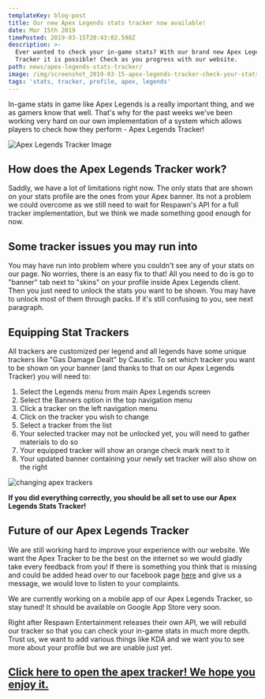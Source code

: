 ```yaml
---
templateKey: blog-post
title: Our new Apex Legends stats tracker now available!
date: Mar 15th 2019
timePosted: 2019-03-15T20:43:02.598Z
description: >-
  Ever wanted to check your in-game stats? With our brand new Apex Legends
  Tracker it is possible! Check as you progress with our website.
path: news/apex-legends-stats-tracker/
image: /img/screenshot_2019-03-15-apex-legends-tracker-check-your-stats-min.png
tags: 'stats, tracker, profile, apex, legends'
---
```

In-game stats in game like Apex Legends is a really important thing, and we as gamers know that well. That's why for the past weeks we've been working very hard on our own implementation of a system which allows players to check how they perform - Apex Legends Tracker!

![Apex Legends Tracker Image](/img/screenshot_2019-03-15-apex-legends-tracker-check-your-stats-3-min.png)

## How does the Apex Legends Tracker work?

Saddly, we have a lot of limitations right now. The only stats that are shown on your stats profile are the ones from your Apex banner. Its not a problem we could overcome as we still need to wait for Respawn's API for a full tracker implementation, but we think we made something good enough for now.

## Some tracker issues you may run into

You may have run into problem where you couldn't see any of your stats on our page. No worries, there is an easy fix to that! All you need to do is go to "banner" tab next to "skins" on your profile inside Apex Legends client. Then you just need to unlock the stats you want to be shown. You may have to unlock most of them through packs. If it's still confusing to you, see next paragraph.

## Equipping Stat Trackers

All trackers are customized per legend and all legends have some unique trackers like "Gas Damage Dealt" by Caustic. To set which tracker you want to be shown on your banner (and thanks to that on our Apex Legends Tracker) you will need to:

1. Select the Legends menu from main Apex Legends screen
2. Select the Banners option in the top navigation menu
3. Click a tracker on the left navigation menu
4. Click on the tracker you wish to change
5. Select a tracker from the list
6. Your selected tracker may not be unlocked yet, you will need to gather materials to do so
7. Your equipped tracker will show an orange check mark next to it
8. Your updated banner containing your newly set tracker will also show on the right

![changing apex trackers](/img/apex-legends-how-to-view-change-stat-tracker.jpg)

**If you did everything correctly, you should be all set to use our Apex Legends Stats Tracker!**

## Future of our Apex Legends Tracker

We are still working hard to improve your experience with our website. We want the Apex Tracker to be the best on the internet so we would gladly take every feedback from you! If there is something you think that is missing and could be added head over to our facebook page <a href='https://www.facebook.com/apexcentreinfo'>here</a> and give us a message, we would love to listen to your complaints.

We are currently working on a mobile app of our Apex Legends Tracker, so stay tuned! It should be available on Google App Store very soon.

Right after Respawn Entertainment releases their own API, we will rebuild our tracker so that you can check your in-game stats in much more depth. Trust us, we want to add various things like KDA and we want you to see more about your profile but we are unable just yet. 

## <a href='https://www.apex-centre.com/tracker'>Click here to open the apex tracker! We hope you enjoy it.</a>

